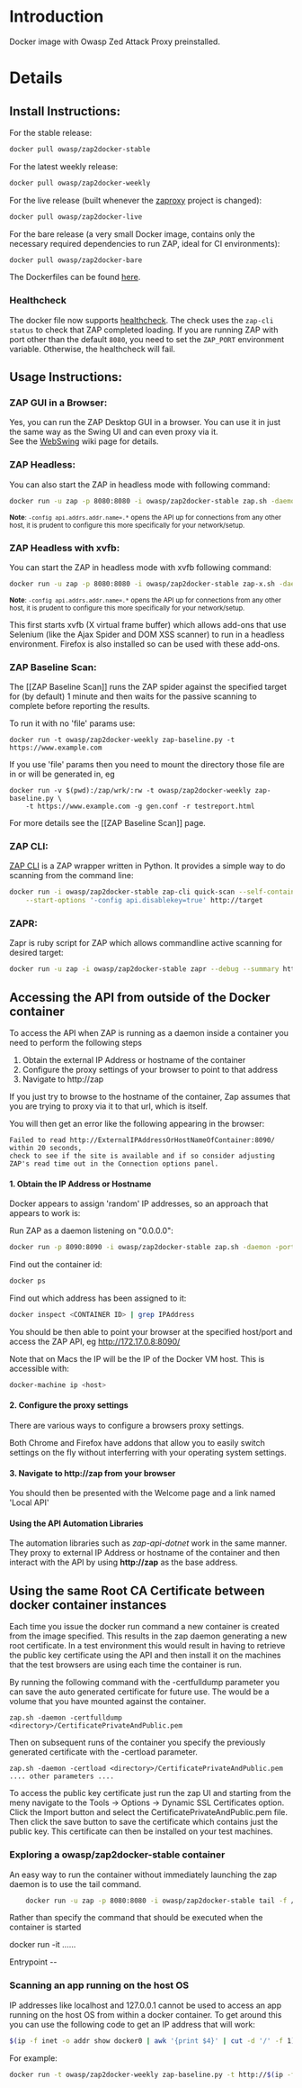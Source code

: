 # Introduction
Docker image with Owasp Zed Attack Proxy preinstalled.
# Details
## Install Instructions:
For the stable release:
```bash
docker pull owasp/zap2docker-stable
```
For the latest weekly release:
```bash
docker pull owasp/zap2docker-weekly
```
For the live release (built whenever the [zaproxy](https://github.com/zaproxy/zaproxy) project is changed):
```bash
docker pull owasp/zap2docker-live
```
For the bare release (a very small Docker image, contains only the necessary required dependencies to run ZAP, ideal for CI environments):
```bash
docker pull owasp/zap2docker-bare
```
The Dockerfiles can be found [here](https://github.com/zaproxy/zaproxy/tree/develop/docker).

### Healthcheck
The docker file now supports [healthcheck](https://docs.docker.com/engine/reference/builder/#healthcheck). The check uses the `zap-cli status` to check that ZAP completed loading. If you are running ZAP with port other than the default `8080`, you need to set the `ZAP_PORT` environment variable. Otherwise, the healthcheck will fail.

## Usage Instructions:
### ZAP GUI in a Browser:
Yes, you can run the ZAP Desktop GUI in a browser. You can use it in just the same way as the Swing UI and can even proxy via it.<br>
See the [WebSwing](WebSwing) wiki page for details.

### ZAP Headless:
You can also start the ZAP in headless mode with following command:
```bash
docker run -u zap -p 8080:8080 -i owasp/zap2docker-stable zap.sh -daemon -host 0.0.0.0 -port 8080 -config api.addrs.addr.name=.* -config api.addrs.addr.regex=true -config api.key=<api-key>
```
<sub>**Note**: `-config api.addrs.addr.name=.*` opens the API up for connections from any other host, it is prudent to configure this more specifically for your network/setup.</sub>

### ZAP Headless with xvfb:
You can start the ZAP in headless mode with xvfb following command:

```bash
docker run -u zap -p 8080:8080 -i owasp/zap2docker-stable zap-x.sh -daemon -host 0.0.0.0 -port 8080 -config api.addrs.addr.name=.* -config api.addrs.addr.regex=true
```
<sub>**Note**: `-config api.addrs.addr.name=.*` opens the API up for connections from any other host, it is prudent to configure this more specifically for your network/setup.</sub>

This first starts xvfb (X virtual frame buffer) which allows add-ons that use Selenium (like the Ajax Spider and DOM XSS scanner) to run in a headless environment. Firefox is also installed so can be used with these add-ons.

### ZAP Baseline Scan:
The [[ZAP Baseline Scan]] runs the ZAP spider against the specified target for (by default) 1 minute and then waits for the passive scanning to complete before reporting the results.

To run it with no 'file' params use:
```
docker run -t owasp/zap2docker-weekly zap-baseline.py -t https://www.example.com
```
If you use 'file' params then you need to mount the directory those file are in or will be generated in, eg
```
docker run -v $(pwd):/zap/wrk/:rw -t owasp/zap2docker-weekly zap-baseline.py \
    -t https://www.example.com -g gen.conf -r testreport.html
```

For more details see the [[ZAP Baseline Scan]] page.
### ZAP CLI:
[ZAP CLI](https://github.com/Grunny/zap-cli) is a ZAP wrapper written in Python. It provides a simple way to do scanning from the command line:

```bash
docker run -i owasp/zap2docker-stable zap-cli quick-scan --self-contained \
    --start-options '-config api.disablekey=true' http://target
```

### ZAPR:
Zapr is ruby script for ZAP which allows commandline active scanning for desired target:

```bash
docker run -u zap -i owasp/zap2docker-stable zapr --debug --summary http://target
```


## Accessing the API from outside of the Docker container

To access the API when ZAP is running as a daemon inside a container you need to perform the following steps

1. Obtain the external IP Address or hostname of the container
2. Configure the proxy settings of your browser to point to that address
3. Navigate to http://zap


If you just try to browse to the hostname of the container, Zap assumes that you are trying to proxy via it to that url, which is itself.

You will then get an error like the following appearing in the browser:

	Failed to read http://ExternalIPAddressOrHostNameOfContainer:8090/ within 20 seconds, 
	check to see if the site is available and if so consider adjusting ZAP's read time out in the Connection options panel.


#### 1. Obtain the IP Address or Hostname

Docker appears to assign 'random' IP addresses, so an approach that appears to work is:

Run ZAP as a daemon listening on "0.0.0.0":

```bash
docker run -p 8090:8090 -i owasp/zap2docker-stable zap.sh -daemon -port 8090 -host 0.0.0.0
```
Find out the container id:
```bash
docker ps
```
Find out which address has been assigned to it:
```bash
docker inspect <CONTAINER ID> | grep IPAddress
```
You should be then able to point your browser at the specified host/port and access the ZAP API, eg http://172.17.0.8:8090/

Note that on Macs the IP will be the IP of the Docker VM host.  This is accessible with:  
```bash
docker-machine ip <host>
```

#### 2. Configure the proxy settings

There are various ways to configure a browsers proxy settings.

Both Chrome and Firefox have addons that allow you to easily switch settings on the fly without interferring with your operating system settings.

#### 3. Navigate to http://zap from your browser

You should then be presented with the Welcome page and a link named 'Local API'
 

#### Using the API Automation Libraries

The automation libraries such as *zap-api-dotnet* work in the same manner. They proxy to external IP Address or hostname of the container and then interact with the API by using **http://zap** as the base address.


## Using the same Root CA Certificate between docker container instances  

Each time you issue the docker run command a new container is created from the image specified. This results in the zap daemon generating a new root certificate. In a test environment this would result in having to retrieve the public key certificate using the API and then install it on the machines that the test browsers are using each time the container is run.

By running the following command with the -certfulldump parameter you can save the auto generated certificate for future use. The <directory> would be a volume that you have mounted against the container.

    zap.sh -daemon -certfulldump <directory>/CertificatePrivateAndPublic.pem

Then on subsequent runs of the container you specify the previously generated certificate with the -certload parameter.

    zap.sh -daemon -certload <directory>/CertificatePrivateAndPublic.pem .... other parameters ....

To access the public key certificate just run the zap UI and starting from the meny navigate to the Tools -> Options -> Dynamic SSL Certificates option. Click the Import button and select the CertificatePrivateAndPublic.pem file. Then click the save button to save the certificate which contains just the public key. This certificate can then be installed on your test machines.

### Exploring a owasp/zap2docker-stable container

An easy way to run the container without immediately launching the zap daemon is to use the tail command.

```bash
    docker run -u zap -p 8080:8080 -i owasp/zap2docker-stable tail -f /dev/null
```




Rather than specify the command that should be executed when the container is started 

docker run -it ......

Entrypoint -- 



### Scanning an app running on the host OS

IP addresses like localhost and 127.0.0.1 cannot be used to access an app running on the host OS from within a docker container.
To get around this you can use the following code to get an IP address that will work:
```bash
$(ip -f inet -o addr show docker0 | awk '{print $4}' | cut -d '/' -f 1)
```
For example:
```bash
docker run -t owasp/zap2docker-weekly zap-baseline.py -t http://$(ip -f inet -o addr show docker0 | awk '{print $4}' | cut -d '/' -f 1):10080
```